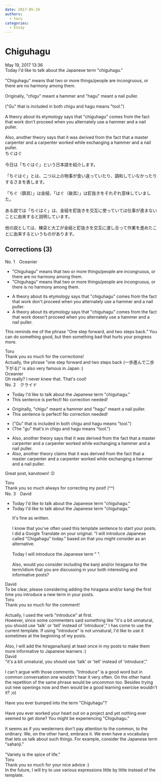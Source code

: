 ```yaml
---
date: 2017-05-19
authors:
  - toru
categories:
  - Essay
---
```


<h1 id="subject_show">Chiguhagu</h1>
<div class="date">May 19, 2017 13:36</div>
<div id="post"><div id="body_show_ori">
Today I'd like to talk about the Japanese term "chiguhagu."<br/><br/>"Chiguhagu" means that two or more things/people are incongruous, or there are no harmony among them.<br/><br/>Originally, "chigu" meant a hammer and "hagu" meant a nail puller. <br/><br/>("Gu" that is included in both chigu and hagu means "tool.")<br/><br/>A theory about its etymology says that "chiguhagu" comes from the fact that work don't proceed when you alternately use a hammer and a nail puller.<br/><br/>Also, another theory says that it was derived from the fact that a master carpenter and a carpenter worked while exchanging a hammer and a nail puller. 
</div></div>

<!-- more -->

<div id="post_ja"><div id="body_show_mo">
ちぐはぐ<br/><br/>今日は「ちぐはぐ」という日本語を紹介します。<br/><br/>「ちぐはぐ」とは、二つ以上の物事が食い違っていたり、調和していなかったりするさまを表します。<br/><br/>「ちぐ（鎮具）」は金槌、「はぐ（破具）」は釘抜きをそれぞれ意味していました。<br/><br/>ある説では「ちぐはぐ」は、金槌を釘抜きを交互に使っていては仕事が進まないことに由来すると説明しています。<br/><br/>他の説としては、棟梁と大工が金槌と釘抜きを交互に渡し合って作業を進めたことに由来するというものがあります。
</div></div>

## Corrections (3)
<div id="block"><div class="first_name"> No. 1　<span class="just_name">Oceanier</span></div><div id="block2">
<ul class="correction_field">
<li class="incorrect">"Chiguhagu" means that two or more things/people are incongruous, or there are no harmony among them.</li>
<li class="corrected correct">
"Chiguhagu" means that two or more things/people are incongruous, or there <span class="f_red">is</span> no harmony among them.
</li>
</ul>
<ul class="correction_field">
<li class="incorrect">A theory about its etymology says that "chiguhagu" comes from the fact that work don't proceed when you alternately use a hammer and a nail puller.</li>
<li class="corrected correct">
A theory about its etymology says that "chiguhagu" comes from the fact that work <span class="f_red">doesn't</span> proceed when you alternately use a hammer and a nail puller.
</li>
</ul>
<p class="comment_small">
 This reminds me of the phrase "One step forward, and two steps back." You can do something good, but then something bad that hurts your progress more.
</p>

</div><div class="name"><span class="just_name">Toru</span><br>
Thank you so much for the corrections!<br/>Actually, the phrase "one step forward and two steps back (一歩進んで二歩下がる)" is also very famous in Japan :)
</div>
<div class="name"><span class="just_name">Oceanier</span><br>
Oh really? I never knew that. That's cool!
</div>
</div>
<div id="block"><div class="first_name"> No. 2　<span class="just_name">クライド</span></div><div id="block2">
<ul class="correction_field">
<li class="incorrect">Today I'd like to talk about the Japanese term "chiguhagu."</li>
<li class="corrected perfect">This sentence is perfect! No correction needed!</li>
</ul>
<ul class="correction_field">
<li class="incorrect">Originally, "chigu" meant a hammer and "hagu" meant a nail puller.</li>
<li class="corrected perfect">This sentence is perfect! No correction needed!</li>
</ul>
<ul class="correction_field">
<li class="incorrect">("Gu" that is included in both chigu and hagu means "tool.")</li>
<li class="corrected correct">
(<span class="f_red">The</span> "gu" that's in chigu and hagu means "tool.")
</li>
</ul>
<ul class="correction_field">
<li class="incorrect">Also, another theory says that it was derived from the fact that a master carpenter and a carpenter worked while exchanging a hammer and a nail puller.</li>
<li class="corrected correct">
Also, another theory <span class="f_blue">claims</span> that it was derived from the fact that a master carpenter and a carpenter worked while exchanging a hammer and a nail puller.
</li>
</ul>
<p class="comment_small">
 Great post, kanotown! :D
</p>

</div><div class="name"><span class="just_name">Toru</span><br>
Thank you so much always for correcting my post! (^^)
</div>
</div>
<div id="block"><div class="first_name"> No. 3　<span class="just_name">David</span></div><div id="block2">
<ul class="correction_field">
<li class="incorrect">Today I'd like to talk about the Japanese term "chiguhagu."</li>
<li class="corrected correct">
Today I'd like to talk about the Japanese term "chiguhagu."
<p class="correction_comment">It's fine as written. <br/><br/>I know that you've often used this template sentence to start your posts. I did a Google Translate on your original. "I will introduce Japanese called "Chigahagu" today." based on that you might consider as an alternative.<br/><br/>Today I will introduce the Japanese term "   ".<br/><br/>Also, would  you consider including the kanji and/or hiragana for the term/idiom that you are discussing in your both interesting and informative posts?</p>
</li>
</ul>
</div><div class="name"><span class="just_name">David</span><br>
To be clear, please considering adding the hiragana and/or kangi the first time you introduce a new term in your posts. 
</div>
<div class="name"><span class="just_name">Toru</span><br>
Thank you so much for the comment!<br/><br/>Actually, I used the verb "introduce" at first.<br/>However, since some commenters said something like "it's a bit unnatural, you should use 'talk' or 'tell' instead of 'introduce'," I has come to use the current template. If using "introduce" is not unnatural, I'd like to use it sometimes at the beginning of my posts.<br/><br/>Also, I will add the hiragana/kanji at least once in my posts to make them more informative to Japanese learners :)
</div>
<div class="name"><span class="just_name">David</span><br>
"it's a bit unnatural, you should use 'talk' or 'tell' instead of 'introduce',"<br/><br/>I can't argue with those comments. "Introduce" is a good word but in common conversation one wouldn't hear it very often. On the other hand the repetition of the same phrase would be uncommon too. Besides trying out new openings now and then would be a good learning exercise wouldn't it?  ;o)<br/><br/>Have you ever bumped into the term "Chiguhagu"? <br/><br/>Have you ever worked your heart out on a project and yet nothing ever seemed to get done? You might be experiencing "Chiguhagu." <br/><br/>It seems as if you westerners don't pay attention to the common, to the ordinary. We, on the other hand, embrace it. We even have a vocabulary that lets us talk about such things. For example, consider the Japanese term "sahanji."<br/><br/>"Variety is the spice of life."
</div>
<div class="name"><span class="just_name">Toru</span><br>
Thank you so much for your nice advice :)<br/>In the future, I will try to use various expressions little by little instead of the template.
</div>
</div>
